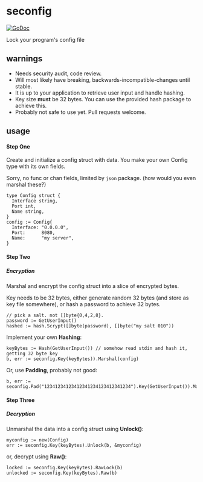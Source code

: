 # seconfig

[![GoDoc](https://godoc.org/github.com/aerth/seconfig?status.svg)](https://godoc.org/github.com/aerth/seconfig)

Lock your program's config file

## **warnings**

  * Needs security audit, code review.
  * Will most likely have breaking, backwards-incompatible-changes until stable.
  * It is up to your application to retrieve user input and handle hashing.
  * Key size **must** be 32 bytes. You can use the provided hash package to achieve this.
  * Probably not safe to use yet. Pull requests welcome.

## **usage**

#### **Step One**

Create and initialize a config struct with data. You make your own Config type with its own fields.

Sorry, no func or chan fields, limited by `json` package. (how would you even marshal these?)

```
type Config struct {
  Interface string,
  Port int,
  Name string,
}
config := Config{
  Interface: "0.0.0.0",
  Port:      8080,
  Name:      "my server",
}

```
#### **Step Two**

##### Encryption

Marshal and encrypt the config struct into a slice of encrypted bytes.

Key needs to be 32 bytes, either generate random 32 bytes (and store as key file somewhere), or hash a password to achieve 32 bytes.

```
// pick a salt. not []byte{0,4,2,8}.
password := GetUserInput()
hashed := hash.Scrypt([]byte(password), []byte("my salt 010"))
```

Implement your own **Hashing**:

```
keyBytes := Hash(GetUserInput()) // somehow read stdin and hash it, getting 32 byte key
b, err := seconfig.Key(keyBytes)).Marshal(config)
```

Or, use **Padding**, probably not good:

```
b, err := seconfig.Pad("12341234123412341234123412341234").Key(GetUserInput()).Marshal(config)
```

#### **Step Three**

##### Decryption

Unmarshal the data into a config struct using **Unlock()**:

```
myconfig := new(Config)
err := seconfig.Key(keyBytes).Unlock(b, &myconfig)
```

or, decrypt using **Raw()**:

```
locked := seconfig.Key(keyBytes).RawLock(b)
unlocked := seconfig.Key(keyBytes).Raw(b)
```
